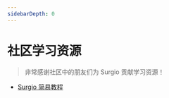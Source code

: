 ```yaml
---
sidebarDepth: 0
---
```


# 社区学习资源

> 非常感谢社区中的朋友们为 Surgio 贡献学习资源！

- [Surgio 简易教程](https://www.notion.so/Surgio-373256ca4ac547479a09cc561be576fd)
